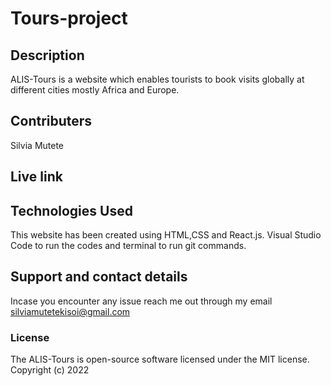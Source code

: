 # Tours-project
## Description
ALIS-Tours is a  website which enables tourists to book visits globally at different cities mostly Africa and Europe.

## Contributers
Silvia Mutete

## Live link

## Technologies Used
This website has been created using HTML,CSS and React.js. Visual Studio Code to run the codes and terminal to run git commands.

## Support and contact details
Incase you encounter any issue reach me out through my email silviamutetekisoi@gmail.com
### License
The ALIS-Tours is open-source software licensed under the MIT license.
Copyright (c) 2022 
